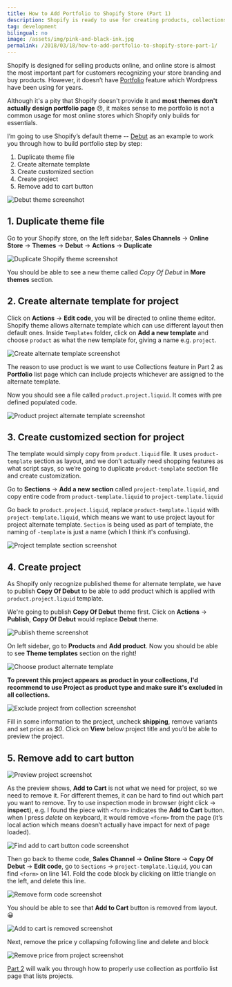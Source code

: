 ```yaml
---
title: How to Add Portfolio to Shopify Store (Part 1)
description: Shopify is ready to use for creating products, collections, but it doesn’t have portfolio feature comparing with Wordpress. I explored extending features from existing theme, and hope this general strategy helps you. 
tag: development
bilingual: no
image: /assets/img/pink-and-black-ink.jpg
permalink: /2018/03/18/how-to-add-portfolio-to-shopify-store-part-1/
---
```


Shopify is designed for selling products online, and online store is almost the most important part for customers
recognizing your store branding and buy products. However,
it doesn’t have [Portfolio](https://en.support.wordpress.com/portfolios/) feature which Wordpress
have been using for years.

Although it's a pity that Shopify doesn't provide it and **most themes don't actually design portfolio page** :disappointed:,
it makes sense to me portfolio is not a common usage for most online stores which Shopify only builds for essentials.

I’m going to use Shopify’s default theme -- [Debut](https://themes.shopify.com/themes/debut/styles/default) as an example to work you through how to build portfolio step by step:
1. Duplicate theme file
2. Create alternate template
3. Create customized section
4. Create project
5. Remove add to cart button

![Debut theme screenshot](/assets/img/debut-theme-screenshot.png)

## 1. Duplicate theme file

Go to your Shopify store, on the left sidebar, **Sales Channels** -> **Online Store** -> **Themes** -> **Debut**
-> **Actions** -> **Duplicate**

![Duplicate Shopify theme screenshot](/assets/img/duplicate-shopify-theme-screenshot.png)

You should be able to see a new theme called *Copy Of Debut* in **More themes** section.

## 2. Create alternate template for project

Click on **Actions** -> **Edit code**, you will be directed to online theme editor. Shopify theme allows alternate template
which can use different layout then default ones. Inside `Templates` folder,
click on **Add a new template** and choose `product` as what the new template for, giving a name e.g. `project`.

![Create alternate template screenshot](/assets/img/create-alternate-template-screenshot.png)

The reason to use product is we want to use Collections feature in Part 2 as **Portfolio** list page which can include
projects whichever are assigned to the alternate template.

Now you should see a file called `product.project.liquid`. It comes with pre defined populated code.

![Product project alternate template screenshot](/assets/img/product-project-alternate-template-screenshot.png)

## 3. Create customized section for project

The template would simply copy from `product.liquid` file. It uses `product-template` section as layout,
and we don’t actually need shopping features as what script says,
so we’re going to duplicate `product-template` section file and create customization.

Go to **Sections** -> **Add a new section** called `project-template.liquid`,
and copy entire code from `product-template.liquid` to `project-template.liquid`

Go back to `product.project.liquid`, replace `product-template.liquid` with `project-template.liquid`,
which means we want to use project layout for project alternate template. `Section` is being used as part of template,
the naming of `-template` is just a name (which I think it's confusing).

![Project template section screenshot](/assets/img/project-template-section-screenshot.png)

## 4. Create project

As Shopify only recognize published theme for alternate template, we have to publish **Copy Of Debut** to be able to
add product which is applied with `product.project.liquid` template.

We're going to publish **Copy Of Debut** theme first. Click on **Actions** -> **Publish**,
**Copy Of Debut** would replace **Debut** theme.

![Publish theme screenshot](/assets/img/publish-theme-screenshot.png)

On left sidebar, go to **Products** and **Add product**. Now you should be able to see **Theme templates** section
on the right!

![Choose product alternate template](/assets/img/choose-product-alternate-template.png)

**To prevent this project appears as product in your collections,
I'd recommend to use Project as product type and make sure it's excluded in all collections.**

![Exclude project from collection screenshot](/assets/img/exclude-project-from-collection-screenshot.png)

Fill in some information to the project, uncheck **shipping**, remove variants and set price as *$0*.
Click on **View** below project title and you’d be able to preview the project.

## 5. Remove add to cart button

![Preview project screenshot](/assets/img/preview-project-screenshot.png)

As the preview shows, **Add to Cart** is not what we need for project, so we need to remove it.
For different themes, it can be hard to find out which part you want to remove.
Try to use inspection mode in browser (right click -> **inspect**), e.g. I found the piece with `<form>` indicates the **Add to Cart** button.
when I press *delete* on keyboard, it would remove `<form>` from the
page (it’s local action which means doesn’t actually have impact for next of page loaded).

![Find add to cart button code screenshot](/assets/img/find-add-to-cart-button-code-screenshot.png)

Then go back to theme code, **Sales Channel** -> **Online Store** -> **Copy Of Debut** -> **Edit code**,
go to `Sections` -> `project-template.liquid`, you can find `<form>` on line 141.
Fold the code block by clicking on little triangle on the left, and delete this line.

![Remove form code screenshot](/assets/img/remove-form-code-screenshot.png)

You should be able to see that **Add to Cart** button is removed from layout. :grinning:

![Add to cart is removed screenshot](/assets/img/add-to-cart-is-removed-screenshot.png)

Next, remove the price y collapsing following line and delete and block

![Remove price from project screenshot](/assets/img/remove-price-from-project-screenshot.png)

[Part 2](/2018/04/15/how-to-add-portfolio-to-shopify-store-part-2/) will walk you through how to properly use collection as portfolio list page that lists projects.
